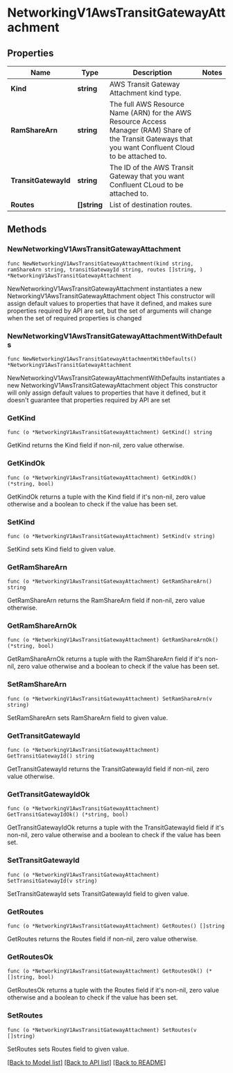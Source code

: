 # NetworkingV1AwsTransitGatewayAttachment

## Properties

Name | Type | Description | Notes
------------ | ------------- | ------------- | -------------
**Kind** | **string** | AWS Transit Gateway Attachment kind type. | 
**RamShareArn** | **string** | The full AWS Resource Name (ARN) for the AWS Resource Access Manager (RAM) Share of the Transit Gateways that you want Confluent Cloud to be attached to. | 
**TransitGatewayId** | **string** | The ID of the AWS Transit Gateway that you want Confluent CLoud to be attached to. | 
**Routes** | **[]string** | List of destination routes. | 

## Methods

### NewNetworkingV1AwsTransitGatewayAttachment

`func NewNetworkingV1AwsTransitGatewayAttachment(kind string, ramShareArn string, transitGatewayId string, routes []string, ) *NetworkingV1AwsTransitGatewayAttachment`

NewNetworkingV1AwsTransitGatewayAttachment instantiates a new NetworkingV1AwsTransitGatewayAttachment object
This constructor will assign default values to properties that have it defined,
and makes sure properties required by API are set, but the set of arguments
will change when the set of required properties is changed

### NewNetworkingV1AwsTransitGatewayAttachmentWithDefaults

`func NewNetworkingV1AwsTransitGatewayAttachmentWithDefaults() *NetworkingV1AwsTransitGatewayAttachment`

NewNetworkingV1AwsTransitGatewayAttachmentWithDefaults instantiates a new NetworkingV1AwsTransitGatewayAttachment object
This constructor will only assign default values to properties that have it defined,
but it doesn't guarantee that properties required by API are set

### GetKind

`func (o *NetworkingV1AwsTransitGatewayAttachment) GetKind() string`

GetKind returns the Kind field if non-nil, zero value otherwise.

### GetKindOk

`func (o *NetworkingV1AwsTransitGatewayAttachment) GetKindOk() (*string, bool)`

GetKindOk returns a tuple with the Kind field if it's non-nil, zero value otherwise
and a boolean to check if the value has been set.

### SetKind

`func (o *NetworkingV1AwsTransitGatewayAttachment) SetKind(v string)`

SetKind sets Kind field to given value.


### GetRamShareArn

`func (o *NetworkingV1AwsTransitGatewayAttachment) GetRamShareArn() string`

GetRamShareArn returns the RamShareArn field if non-nil, zero value otherwise.

### GetRamShareArnOk

`func (o *NetworkingV1AwsTransitGatewayAttachment) GetRamShareArnOk() (*string, bool)`

GetRamShareArnOk returns a tuple with the RamShareArn field if it's non-nil, zero value otherwise
and a boolean to check if the value has been set.

### SetRamShareArn

`func (o *NetworkingV1AwsTransitGatewayAttachment) SetRamShareArn(v string)`

SetRamShareArn sets RamShareArn field to given value.


### GetTransitGatewayId

`func (o *NetworkingV1AwsTransitGatewayAttachment) GetTransitGatewayId() string`

GetTransitGatewayId returns the TransitGatewayId field if non-nil, zero value otherwise.

### GetTransitGatewayIdOk

`func (o *NetworkingV1AwsTransitGatewayAttachment) GetTransitGatewayIdOk() (*string, bool)`

GetTransitGatewayIdOk returns a tuple with the TransitGatewayId field if it's non-nil, zero value otherwise
and a boolean to check if the value has been set.

### SetTransitGatewayId

`func (o *NetworkingV1AwsTransitGatewayAttachment) SetTransitGatewayId(v string)`

SetTransitGatewayId sets TransitGatewayId field to given value.


### GetRoutes

`func (o *NetworkingV1AwsTransitGatewayAttachment) GetRoutes() []string`

GetRoutes returns the Routes field if non-nil, zero value otherwise.

### GetRoutesOk

`func (o *NetworkingV1AwsTransitGatewayAttachment) GetRoutesOk() (*[]string, bool)`

GetRoutesOk returns a tuple with the Routes field if it's non-nil, zero value otherwise
and a boolean to check if the value has been set.

### SetRoutes

`func (o *NetworkingV1AwsTransitGatewayAttachment) SetRoutes(v []string)`

SetRoutes sets Routes field to given value.



[[Back to Model list]](../README.md#documentation-for-models) [[Back to API list]](../README.md#documentation-for-api-endpoints) [[Back to README]](../README.md)


